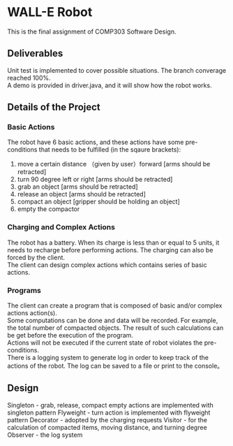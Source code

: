 # WALL-E Robot
This is the final assignment of COMP303 Software Design. 
## Deliverables
Unit test is implemented to cover possible situations. The branch converage reached 100%.  
A demo is provided in driver.java, and it will show how the robot works.  
## Details of the Project
### Basic Actions
The robot have 6 basic actions, and these actions have some pre-conditions that needs to be fulfilled (in the sqaure brackets):  
1. move a certain distance （given by user）forward [arms should be retracted]  
2. turn 90 degree left or right [arms should be retracted]  
3. grab an object [arms should be retracted]  
4. release an object [arms should be retracted]  
5. compact an object [gripper should be holding an object]  
6. empty the compactor  
### Charging and Complex Actions  
The robot has a battery. When its charge is less than or equal to 5 units, it needs to recharge before performing actions. The charging can also be forced by the client.  
The client can design complex actions which contains series of basic actions.  
### Programs
The client can create a program that is composed of basic and/or complex actions action(s).  
Some computations can be done and data will be recorded. For example, the total number of compacted objects. The result of such calculations can be get before the execution of the program.  
Actions will not be executed if the current state of robot violates the pre-conditions.   
There is a logging system to generate log in order to keep track of the actions of the robot. The log can be saved to a file or print to the console。  
## Design
Singleton - grab, release, compact empty actions are implemented with singleton pattern
Flyweight - turn action is implemented with flyweight pattern
Decorator - adopted by the charging requests
Visitor - for the calculation of compacted items, moving distance, and turning degree
Observer - the log system
